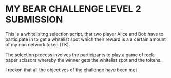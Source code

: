 # MY BEAR CHALLENGE LEVEL 2 SUBMISSION
This is a whitelisitng selection script, that two player Alice and Bob have to participate in to get a whitelist spot which their reward is a a certain amount of my non network token (TK).

The selection process involves the participants to play a game of rock paper scissors whereby the winner gets the whitelist spot and the tokens. 

I reckon that all the objectives of the challenge have been met